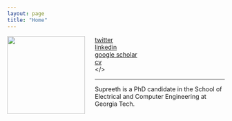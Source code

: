 ```yaml
---
layout: page 
title: "Home"
---
```


<div style="float:left;margin:0 20px 1000px 0">
   <img align="left" src="assets/supreeth_pic2_crip.jpeg" width="180">
</div>

<i class='fa fa-twitter fa-fw'></i>  [twitter](https://twitter.com/sprajw) <br>
<i class='fa fa-linkedin fa-fw'></i> [linkedin](https://www.linkedin.com/in/supreeth-prajwal/) <br>
<i class='fa fa-graduation-cap fa-fw'></i>  [google scholar](https://scholar.google.com/citations?user=BPT-V4AAAAAJ&hl=en) <br>
<i class='fa fa-file-text fa-fw'></i>  [cv](https://supreethprajwal.github.io/cv) <br>
<i class='fa fa-envelope fa-fw'></i> <a id="email"></> <br> 

<script>
<!--
var email_address = "supreeth" + "@" + "gatech";
email_address += ".edu";
$("#email").attr("href", "mailto:" + email_address).html("email");
//-->
</script>

---
Supreeth is a PhD candidate in the School of Electrical and Computer Engineering at Georgia Tech.

